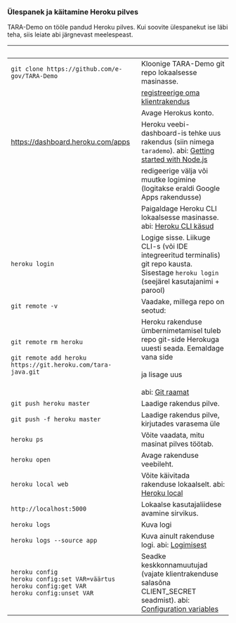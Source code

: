 ### Ülespanek ja käitamine Heroku pilves

TARA-Demo on tööle pandud Heroku pilves. Kui soovite ülespanekut ise läbi teha, siis leiate abi järgnevast meelespeast. 

&nbsp; | &nbsp; 
--|--
`git clone https://github.com/e-gov/TARA-Demo` | Kloonige TARA-Demo git repo lokaalsesse masinasse.
&nbsp; | [registreerige oma klientrakendus](docs/Registreerimine.md)
&nbsp; | Avage Herokus konto.
 https://dashboard.heroku.com/apps | Heroku veebi-dashboard-is  tehke uus rakendus (siin nimega `tarademo`). abi: [Getting started with Node.js](https://devcenter.heroku.com/articles/getting-started-with-nodejs)
&nbsp; | redigeerige välja või muutke logimine (logitakse eraldi Google Apps rakendusse)
&nbsp; | Paigaldage Heroku CLI lokaalsesse masinasse. abi: [Heroku CLI käsud](https://devcenter.heroku.com/articles/using-the-cli)
`heroku login` | Logige sisse. Liikuge CLI-s (või IDE integreeritud terminalis) git repo kausta. Sisestage `heroku login` (seejärel kasutajanimi + parool)
`git remote -v` | Vaadake, millega repo on seotud: 
`git remote rm heroku`<br><br>`git remote add heroku https://git.heroku.com/tara-java.git`| Heroku rakenduse ümbernimetamisel tuleb repo git-side Herokuga uuesti seada. Eemaldage vana side<br><br>ja lisage uus<br><br> abi: [Git raamat](https://git-scm.com/book/en/v2/Git-Basics-Working-with-Remotes)
`git push heroku master` | Laadige rakendus pilve.
`git push -f heroku master` | Laadige rakendus pilve, kirjutades varasema üle
`heroku ps` | Võite vaadata, mitu masinat pilves töötab.
`heroku open` | Avage rakenduse veebileht. 
`heroku local web` | Võite käivitada rakenduse lokaalselt. abi: [Heroku local](https://devcenter.heroku.com/articles/heroku-local)
`http://localhost:5000` | Lokaalse kasutajaliidese avamine sirvikus.
`heroku logs` | Kuva logi 
`heroku logs --source app` | Kuva ainult rakenduse logi. abi: [Logimisest](https://devcenter.heroku.com/articles/logging) 
`heroku config`<br> `heroku config:set VAR=väärtus`<br> `heroku config:get VAR`<br> `heroku config:unset VAR`<br> | Seadke keskkonnamuutujad (vajate klientrakenduse salasõna CLIENT_SECRET seadmist). abi: [Configuration variables](https://devcenter.heroku.com/articles/getting-started-with-nodejs#define-config-vars) 
